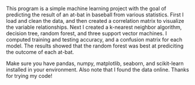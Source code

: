 This program is a simple machine learning project with the goal of predicting the result of an at-bat in baseball from various statistics. First I load and clean the data, and then created a correlation matrix to visualize the variable relationships. Next I created a k-nearest neighbor algorithm, decision tree, random forest, and three support vector machines. I computed training and testing accuracy, and a confusion matrix for each model. The results showed that the random forest was best at prediciting the outcome of each at-bat.

Make sure you have pandas, numpy, matplotlib, seaborn, and scikit-learn installed in your environment. Also note that I found the data online. Thanks for trying my code!
